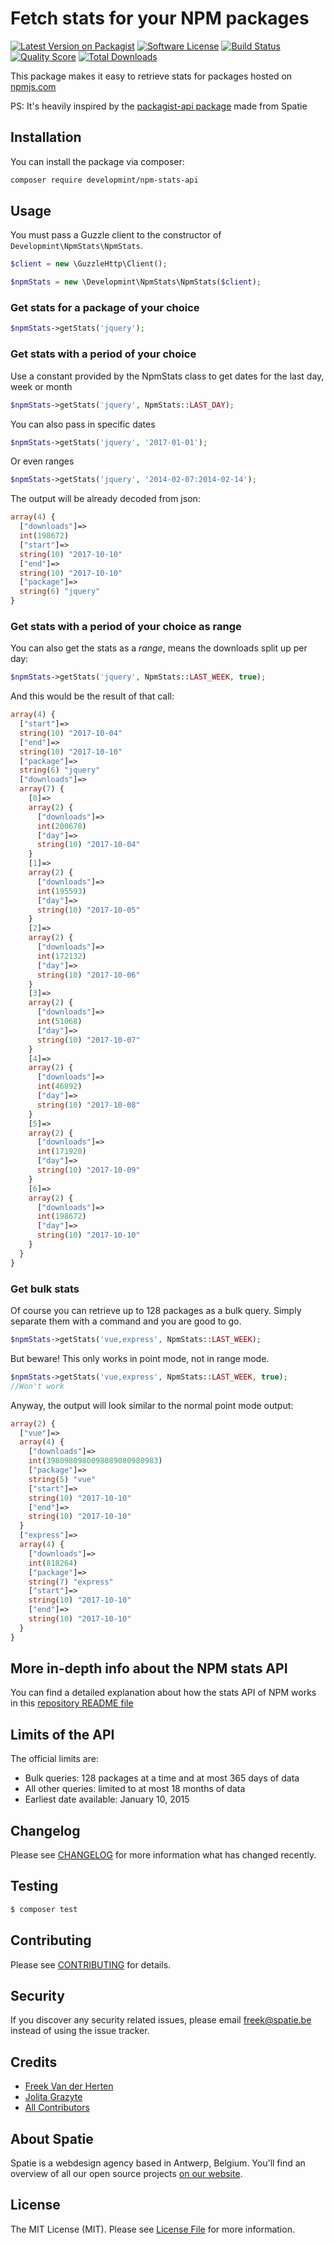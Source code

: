 # Fetch stats for your NPM packages

[![Latest Version on Packagist](https://img.shields.io/packagist/v/developmint/npm-stats-api.svg?style=flat-square)](https://packagist.org/packages/developmint/npm-stats-api)
[![Software License](https://img.shields.io/badge/license-MIT-brightgreen.svg?style=flat-square)](LICENSE.md)
[![Build Status](https://img.shields.io/travis/developmint/npm-stats-api/master.svg?style=flat-square)](https://travis-ci.org/developmint/npm-stats-api)
[![Quality Score](https://img.shields.io/scrutinizer/g/developmint/npm-stats-api.svg?style=flat-square)](https://scrutinizer-ci.com/g/developmint/npm-stats-api)
[![Total Downloads](https://img.shields.io/packagist/dt/developmint/npm-stats-api.svg?style=flat-square)](https://packagist.org/packages/developmint/npm-stats-api)

This package makes it easy to retrieve stats for packages hosted on [npmjs.com](https://www.npmjs.com/)

PS: It's heavily inspired by the [packagist-api package](https://github.com/spatie/packagist-api) made from Spatie
## Installation

You can install the package via composer:

``` bash
composer require developmint/npm-stats-api
```

## Usage

You must pass a Guzzle client to the constructor of `Developmint\NpmStats\NpmStats`.

``` php
$client = new \GuzzleHttp\Client();

$npmStats = new \Developmint\NpmStats\NpmStats($client);
```

### Get stats for a package of your choice
``` php
$npmStats->getStats('jquery');
```

### Get stats with a period of your choice

Use a constant provided by the NpmStats class to get dates for the last day, week or month
``` php
$npmStats->getStats('jquery', NpmStats::LAST_DAY);
```
You can also pass in specific dates
``` php
$npmStats->getStats('jquery', '2017-01-01');
```
Or even ranges
``` php
$npmStats->getStats('jquery', '2014-02-07:2014-02-14');
```

The output will be already decoded from json:

``` php
array(4) {
  ["downloads"]=>
  int(198672)
  ["start"]=>
  string(10) "2017-10-10"
  ["end"]=>
  string(10) "2017-10-10"
  ["package"]=>
  string(6) "jquery"
}
```

### Get stats with a period of your choice as range

You can also get the stats as a *range*, means the downloads split up per day:
``` php
$npmStats->getStats('jquery', NpmStats::LAST_WEEK, true);
```

And this would be the result of that call:

``` php
array(4) {
  ["start"]=>
  string(10) "2017-10-04"
  ["end"]=>
  string(10) "2017-10-10"
  ["package"]=>
  string(6) "jquery"
  ["downloads"]=>
  array(7) {
    [0]=>
    array(2) {
      ["downloads"]=>
      int(200678)
      ["day"]=>
      string(10) "2017-10-04"
    }
    [1]=>
    array(2) {
      ["downloads"]=>
      int(195593)
      ["day"]=>
      string(10) "2017-10-05"
    }
    [2]=>
    array(2) {
      ["downloads"]=>
      int(172132)
      ["day"]=>
      string(10) "2017-10-06"
    }
    [3]=>
    array(2) {
      ["downloads"]=>
      int(51068)
      ["day"]=>
      string(10) "2017-10-07"
    }
    [4]=>
    array(2) {
      ["downloads"]=>
      int(46892)
      ["day"]=>
      string(10) "2017-10-08"
    }
    [5]=>
    array(2) {
      ["downloads"]=>
      int(171920)
      ["day"]=>
      string(10) "2017-10-09"
    }
    [6]=>
    array(2) {
      ["downloads"]=>
      int(198672)
      ["day"]=>
      string(10) "2017-10-10"
    }
  }
}
```

### Get bulk stats

Of course you can retrieve up to 128 packages as a bulk query. Simply separate them with a command and you are good 
to go.

``` php
$npmStats->getStats('vue,express', NpmStats::LAST_WEEK);
```

But beware! This only works in point mode, not in range mode.

``` php
$npmStats->getStats('vue,express', NpmStats::LAST_WEEK, true);
//Won't work
```
Anyway, the output will look similar to the normal point mode output:

``` php 
array(2) {
  ["vue"]=>
  array(4) {
    ["downloads"]=>
    int(3980980980098089080980983)
    ["package"]=>
    string(5) "vue"
    ["start"]=>
    string(10) "2017-10-10"
    ["end"]=>
    string(10) "2017-10-10"
  }
  ["express"]=>
  array(4) {
    ["downloads"]=>
    int(818264)
    ["package"]=>
    string(7) "express"
    ["start"]=>
    string(10) "2017-10-10"
    ["end"]=>
    string(10) "2017-10-10"
  }
}
```

## More in-depth info about the NPM stats API

You can find a detailed explanation about how the stats API of NPM works in this
[repository README file](https://github.com/npm/registry/blob/master/docs/download-counts.md)

## Limits of the API

The official limits are:
+ Bulk queries: 128 packages at a time and at most 365 days of data
+ All other queries: limited to at most 18 months of data
+ Earliest date available: January 10, 2015

## Changelog

Please see [CHANGELOG](CHANGELOG.md) for more information what has changed recently.

## Testing

``` bash
$ composer test
```

## Contributing

Please see [CONTRIBUTING](CONTRIBUTING.md) for details.

## Security

If you discover any security related issues, please email freek@spatie.be instead of using the issue tracker.

## Credits

- [Freek Van der Herten](https://github.com/freekmurze)
- [Jolita Grazyte](https://github.com/JolitaGrazyte)
- [All Contributors](../../contributors)

## About Spatie
Spatie is a webdesign agency based in Antwerp, Belgium. You'll find an overview of all our open source projects [on our website](https://spatie.be/opensource).

## License

The MIT License (MIT). Please see [License File](LICENSE.md) for more information.
